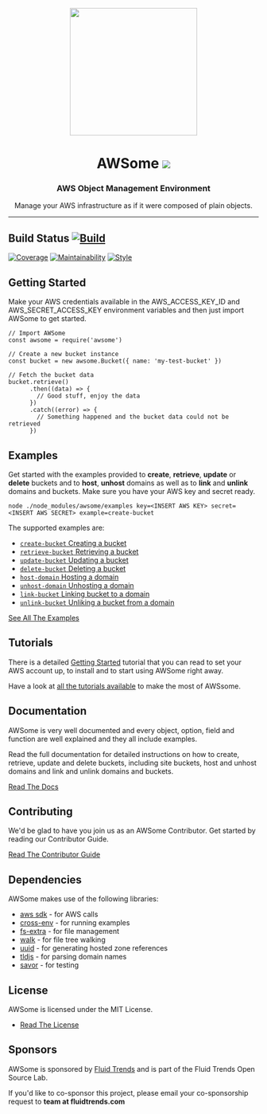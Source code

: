 <p align="center">
<img src="https://raw.githubusercontent.com/fluidtrends/awsome/master/logo.png" width="256px">
</p>

<h1 align="center"> AWSome
<img src="https://img.shields.io/npm/v/awsome.svg"/>
</h1>

<h3 align="center"> AWS Object Management Environment </h3>
<p align="center"> Manage your AWS infrastructure as if it were composed of plain objects.
</p>
<hr/>

## Build Status [![Build](https://circleci.com/gh/fluidtrends/awsome.svg?style=svg)](https://circleci.com/gh/fluidtrends/awsome)

[![Coverage](https://api.codeclimate.com/v1/badges/bcf4dae241b12298574c/test_coverage)](https://codeclimate.com/github/fluidtrends/awsome/test_coverage)
[![Maintainability](https://api.codeclimate.com/v1/badges/bcf4dae241b12298574c/maintainability)](https://codeclimate.com/github/fluidtrends/awsome/maintainability)
[![Style](https://img.shields.io/badge/code%20style-standard-brightgreen.svg)](http://standardjs.com)

## Getting Started

Make your AWS credentials available in the AWS_ACCESS_KEY_ID and AWS_SECRET_ACCESS_KEY environment variables and then just import AWSome to get started.

```
// Import AWSome
const awsome = require('awsome')

// Create a new bucket instance
const bucket = new awsome.Bucket({ name: 'my-test-bucket' })

// Fetch the bucket data
bucket.retrieve()
      .then((data) => {
        // Good stuff, enjoy the data
      })
      .catch((error) => {
        // Something happened and the bucket data could not be retrieved
      })
```

## Examples

Get started with the examples provided to **create**, **retrieve**, **update** or **delete** buckets and to **host**, **unhost** domains as well as to **link** and **unlink** domains and buckets. Make sure you have your AWS key and secret ready.

```
node ./node_modules/awsome/examples key=<INSERT AWS KEY> secret=<INSERT AWS SECRET> example=create-bucket
```

The supported examples are:

* [```create-bucket``` Creating a bucket](https://github.com/fluidtrends/awsome/blob/master/examples/create-bucket.js)
* [```retrieve-bucket``` Retrieving a bucket](https://github.com/fluidtrends/awsome/blob/master/examples/retrieve-bucket.js)
* [```update-bucket``` Updating a bucket](https://github.com/fluidtrends/awsome/blob/master/examples/update-bucket.js)
* [```delete-bucket``` Deleting a bucket](https://github.com/fluidtrends/awsome/blob/master/examples/delete-bucket.js)
* [```host-domain``` Hosting a domain](https://github.com/fluidtrends/awsome/blob/master/examples/host-domain.js)
* [```unhost-domain``` Unhosting a domain](https://github.com/fluidtrends/awsome/blob/master/examples/unhost-domain.js)
* [```link-bucket``` Linking bucket to a domain](https://github.com/fluidtrends/awsome/blob/master/examples/link-bucket.js)
* [```unlink-bucket``` Unliking a bucket from a domain](https://github.com/fluidtrends/awsome/blob/master/examples/unlink-bucket.js)

[See All The Examples](/examples)

## Tutorials

There is a detailed [Getting Started](tutorials/start) tutorial that you can read to set your AWS account up, to install and to start using AWSome right away.

Have a look at [all the tutorials available](tutorials) to make the most of AWSsome.

## Documentation

AWSome is very well documented and every object, option, field and function are well explained and they all include examples.

Read the full documentation for detailed instructions on how to create, retrieve, update and delete buckets, including site buckets, host and unhost domains and link and unlink domains and buckets.

[Read The Docs](/docs)

## Contributing

We'd be glad to have you join us as an AWSome Contributor. Get started by reading our Contributor Guide.

[Read The Contributor Guide](/contrib)

## Dependencies

AWSome makes use of the following libraries:

* [aws sdk](https://github.com/aws/aws-sdk-js) - for AWS calls
* [cross-env](https://github.com/kentcdodds/cross-env) - for running examples
* [fs-extra](https://github.com/jprichardson/node-fs-extra) - for file management
* [walk](https://github.com/Daplie/node-walk) - for file tree walking
* [uuid](https://github.com/kelektiv/node-uuid) - for generating hosted zone references
* [tldjs](https://github.com/oncletom/tld.js) - for parsing domain names
* [savor](https://github.com/fluidtrends/savor) - for testing

## License

AWSome is licensed under the MIT License.

* [Read The License](LICENSE)

## Sponsors

AWSome is sponsored by [Fluid Trends](http://fluidtrends.com) and is part of the Fluid Trends Open Source Lab.

If you'd like to co-sponsor this project, please email your co-sponsorship request to **team at fluidtrends.com**
